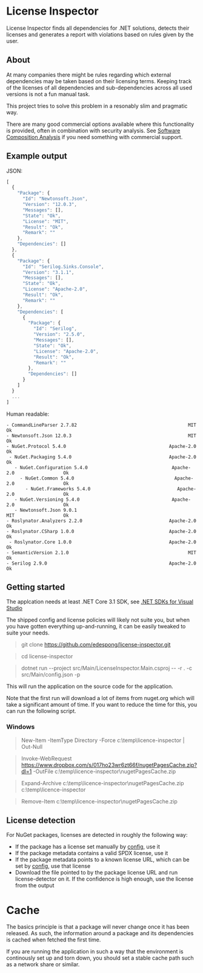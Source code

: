 # License Inspector

License Inspector finds all dependencies for .NET solutions, detects their
licenses and generates a report with violations based on rules given by the
user.

## About

At many companies there might be rules regarding which external dependencies
may be taken based on their licensing terms. Keeping track of the licenses of all
dependencies and sub-dependencies across all used versions is not a fun manual
task.

This project tries to solve this problem in a resonably slim and pragmatic way.

There are many good commercial options available where this functionality is 
provided, often in combination with security analysis. See [Software Composition Analysis](https://www.google.com/search?q=Software+Composition+Analysis+license&oq=Software+Composition+Analysis)
if you need something with commercial support.

## Example output 

JSON:
```javascript
[
  {
    "Package": {
      "Id": "Newtonsoft.Json",
      "Version": "12.0.3",
      "Messages": [],
      "State": "Ok",
      "License": "MIT",
      "Result": "Ok",
      "Remark": ""
    },
    "Dependencies": []
  },
  {
    "Package": {
      "Id": "Serilog.Sinks.Console",
      "Version": "3.1.1",
      "Messages": [],
      "State": "Ok",
      "License": "Apache-2.0",
      "Result": "Ok",
      "Remark": ""
    },
    "Dependencies": [
      {
        "Package": {
          "Id": "Serilog",
          "Version": "2.5.0",
          "Messages": [],
          "State": "Ok",
          "License": "Apache-2.0",
          "Result": "Ok",
          "Remark": ""
        },
        "Dependencies": []
      }
    ]
  }
  ...
]
```

Human readable:
```
- CommandLineParser 2.7.82                                         MIT                  Ok
- Newtonsoft.Json 12.0.3                                           MIT                  Ok
- NuGet.Protocol 5.4.0                                      Apache-2.0                  Ok
 - NuGet.Packaging 5.4.0                                    Apache-2.0                  Ok
   - NuGet.Configuration 5.4.0                               Apache-2.0                  Ok
     - NuGet.Common 5.4.0                                     Apache-2.0                  Ok
       - NuGet.Frameworks 5.4.0                                Apache-2.0                  Ok
   - NuGet.Versioning 5.4.0                                  Apache-2.0                  Ok
   - Newtonsoft.Json 9.0.1                                          MIT                  Ok
- Roslynator.Analyzers 2.2.0                                Apache-2.0                  Ok
- Roslynator.CSharp 1.0.0                                   Apache-2.0                  Ok
 - Roslynator.Core 1.0.0                                    Apache-2.0                  Ok
- SemanticVersion 2.1.0                                            MIT                  Ok
- Serilog 2.9.0                                             Apache-2.0                  Ok
```

## Getting started

The applcation needs at least .NET Core 3.1 SDK, see [.NET SDKs for Visual Studio](https://dotnet.microsoft.com/download/visual-studio-sdks)


The shipped config and license policies will likely not suite you, but when you
have gotten everything up-and-running, it can be easily tweaked to suite your
needs.


> git clone https://github.com/edespong/license-inspector.git

> cd license-inspector

> dotnet run --project src/Main/LicenseInspector.Main.csproj -- -r . -c src/Main/config.json -p

This will run the application on the source code for the application.

Note that the first run will download a lot of items from nuget.org which will
take a significant amount of time. If you want to reduce the time for this, you
can run the following script.

### Windows
> New-Item -ItemType Directory -Force c:\temp\licence-inspector | Out-Null

> Invoke-WebRequest https://www.dropbox.com/s/017ho23wr6zt66f/nugetPagesCache.zip?dl=1 -OutFile c:\temp\licence-inspector\nugetPagesCache.zip

> Expand-Archive c:\temp\licence-inspector\nugetPagesCache.zip c:\temp\licence-inspector

> Remove-Item c:\temp\licence-inspector\nugetPagesCache.zip

## License detection

For NuGet packages, licenses are detected in roughly the following way:
* If the package has a license set manually by [config](src/Main/publicPackagePolicies.json), use it
* If the package metadata contains a valid SPDX license, use it
* If the package metadata points to a known license URL, which can be set by [config](src/Main/licenses.json), use that license
* Download the file pointed to by the package license URL and run license-detector on it. If the confidence is high enough, use the license from the output

# Cache

The basics principle is that a package will never change once it has been
released. As such, the information around a package and its dependencies is
cached when fetched the first time.

If you are running the application in such a way that the environment is
continously set up and torn down, you should set a stable cache path such
as a network share or similar.

